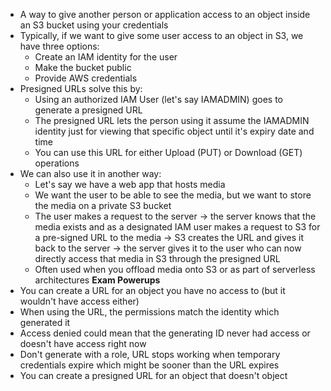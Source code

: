 - A way to give another person or application access to an object inside an S3 bucket using your credentials
- Typically, if we want to give some user access to an object in S3, we have three options:
	- Create an IAM identity for the user
	- Make the bucket public
	- Provide AWS credentials
- Presigned URLs solve this by:
	- Using an authorized IAM User (let's say IAMADMIN) goes to generate a presigned URL
	- The presigned URL lets the person using it assume the IAMADMIN identity just for viewing that specific object until it's expiry date and time
	- You can use this URL for either Upload (PUT) or Download (GET) operations
- We can also use it in another way:
	- Let's say we have a web app that hosts media
	- We want the user to be able to see the media, but we want to store the media on a private S3 bucket
	- The user makes a request to the server -> the server knows that the media exists and as a designated IAM user makes a request to S3 for a pre-signed URL to the media -> S3 creates the URL and gives it back to the server -> the server gives it to the user who can now directly access that media in S3 through the presigned URL
	- Often used when you offload media onto S3 or as part of serverless architectures
**Exam Powerups**
- You can create a URL for an object you have no access to (but it wouldn't have access either)
- When using the URL, the permissions match the identity which generated it
- Access denied could mean that the generating ID never had access or doesn't have access right now
- Don't generate with a role, URL stops working when temporary credentials expire which might be sooner than the URL expires
- You can create a presigned URL for an object that doesn't object